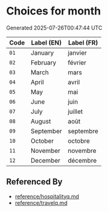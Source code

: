 # Choices for month

Generated 2025-07-26T00:47:44 UTC

| Code | Label (EN) | Label (FR) |
|------|------------|------------|
| `01` | January | janvier |
| `02` | February | février |
| `03` | March | mars |
| `04` | April | avril |
| `05` | May | mai |
| `06` | June | juin |
| `07` | July | juillet |
| `08` | August | août |
| `09` | September | septembre |
| `10` | October | octobre |
| `11` | November | novembre |
| `12` | December | décembre |


## Referenced By

- [reference/hospitalityq.md](../reference/hospitalityq.md)
- [reference/travelq.md](../reference/travelq.md)
